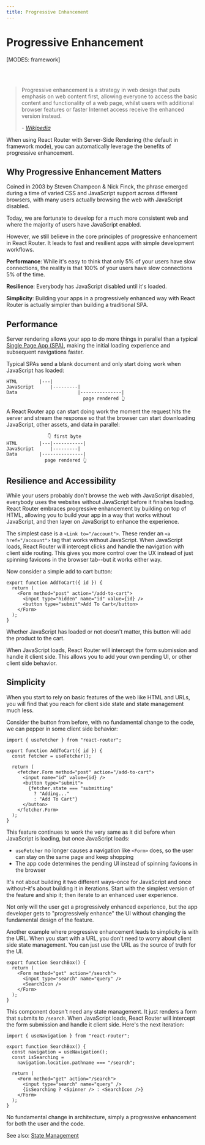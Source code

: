 ```yaml
---
title: Progressive Enhancement
---
```


# Progressive Enhancement

[MODES: framework]

<br/>
<br/>

> Progressive enhancement is a strategy in web design that puts emphasis on web content first, allowing everyone to access the basic content and functionality of a web page, whilst users with additional browser features or faster Internet access receive the enhanced version instead.
>
> <cite>- [Wikipedia][wikipedia]</cite>

When using React Router with Server-Side Rendering (the default in framework mode), you can automatically leverage the benefits of progressive enhancement.

## Why Progressive Enhancement Matters

Coined in 2003 by Steven Champeon & Nick Finck, the phrase emerged during a time of varied CSS and JavaScript support across different browsers, with many users actually browsing the web with JavaScript disabled.

Today, we are fortunate to develop for a much more consistent web and where the majority of users have JavaScript enabled.

However, we still believe in the core principles of progressive enhancement in React Router. It leads to fast and resilient apps with simple development workflows.

**Performance**: While it's easy to think that only 5% of your users have slow connections, the reality is that 100% of your users have slow connections 5% of the time.

**Resilience**: Everybody has JavaScript disabled until it's loaded.

**Simplicity**: Building your apps in a progressively enhanced way with React Router is actually simpler than building a traditional SPA.

## Performance

Server rendering allows your app to do more things in parallel than a typical [Single Page App (SPA)][spa], making the initial loading experience and subsequent navigations faster.

Typical SPAs send a blank document and only start doing work when JavaScript has loaded:

```
HTML        |---|
JavaScript      |---------|
Data                      |---------------|
                            page rendered 👆
```

A React Router app can start doing work the moment the request hits the server and stream the response so that the browser can start downloading JavaScript, other assets, and data in parallel:

```
               👇 first byte
HTML        |---|-----------|
JavaScript      |---------|
Data        |---------------|
              page rendered 👆
```

## Resilience and Accessibility

While your users probably don't browse the web with JavaScript disabled, everybody uses the websites without JavaScript before it finishes loading. React Router embraces progressive enhancement by building on top of HTML, allowing you to build your app in a way that works without JavaScript, and then layer on JavaScript to enhance the experience.

The simplest case is a `<Link to="/account">`. These render an `<a href="/account">` tag that works without JavaScript. When JavaScript loads, React Router will intercept clicks and handle the navigation with client side routing. This gives you more control over the UX instead of just spinning favicons in the browser tab--but it works either way.

Now consider a simple add to cart button:

```tsx
export function AddToCart({ id }) {
  return (
    <Form method="post" action="/add-to-cart">
      <input type="hidden" name="id" value={id} />
      <button type="submit">Add To Cart</button>
    </Form>
  );
}
```

Whether JavaScript has loaded or not doesn't matter, this button will add the product to the cart.

When JavaScript loads, React Router will intercept the form submission and handle it client side. This allows you to add your own pending UI, or other client side behavior.

## Simplicity

When you start to rely on basic features of the web like HTML and URLs, you will find that you reach for client side state and state management much less.

Consider the button from before, with no fundamental change to the code, we can pepper in some client side behavior:

```tsx lines=[1,4,7,10-12,14]
import { useFetcher } from "react-router";

export function AddToCart({ id }) {
  const fetcher = useFetcher();

  return (
    <fetcher.Form method="post" action="/add-to-cart">
      <input name="id" value={id} />
      <button type="submit">
        {fetcher.state === "submitting"
          ? "Adding..."
          : "Add To Cart"}
      </button>
    </fetcher.Form>
  );
}
```

This feature continues to work the very same as it did before when JavaScript is loading, but once JavaScript loads:

- `useFetcher` no longer causes a navigation like `<Form>` does, so the user can stay on the same page and keep shopping
- The app code determines the pending UI instead of spinning favicons in the browser

It's not about building it two different ways–once for JavaScript and once without–it's about building it in iterations. Start with the simplest version of the feature and ship it; then iterate to an enhanced user experience.

Not only will the user get a progressively enhanced experience, but the app developer gets to "progressively enhance" the UI without changing the fundamental design of the feature.

Another example where progressive enhancement leads to simplicity is with the URL. When you start with a URL, you don't need to worry about client side state management. You can just use the URL as the source of truth for the UI.

```tsx
export function SearchBox() {
  return (
    <Form method="get" action="/search">
      <input type="search" name="query" />
      <SearchIcon />
    </Form>
  );
}
```

This component doesn't need any state management. It just renders a form that submits to `/search`. When JavaScript loads, React Router will intercept the form submission and handle it client side. Here's the next iteration:

```tsx lines=[1,4-6,11]
import { useNavigation } from "react-router";

export function SearchBox() {
  const navigation = useNavigation();
  const isSearching =
    navigation.location.pathname === "/search";

  return (
    <Form method="get" action="/search">
      <input type="search" name="query" />
      {isSearching ? <Spinner /> : <SearchIcon />}
    </Form>
  );
}
```

No fundamental change in architecture, simply a progressive enhancement for both the user and the code.

See also: [State Management][state_management]

[wikipedia]: https://en.wikipedia.org/wiki/Progressive_enhancement
[spa]: ../how-to/spa
[state_management]: ./state-management
